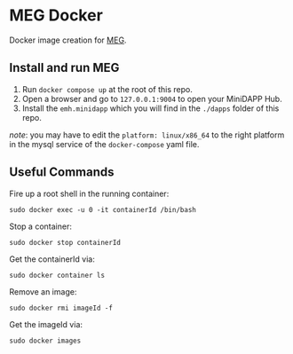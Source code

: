 # MEG Docker

Docker image creation for [MEG](https://github.com/minima-global/emh).

## Install and run MEG

1. Run `docker compose up` at the root of this repo.
2. Open a browser and go to `127.0.0.1:9004` to open your MiniDAPP Hub.
3. Install the `emh.minidapp` which you will find in the `./dapps` folder of this repo.

_note_: you may have to edit the `platform: linux/x86_64` to the right platform in the mysql service of the `docker-compose` yaml file.

## Useful Commands

Fire up a root shell in the running container:

`sudo docker exec -u 0 -it containerId /bin/bash`

Stop a container:

`sudo docker stop containerId`

Get the containerId via:

`sudo docker container ls`

Remove an image:

`sudo docker rmi imageId -f`

Get the imageId via:

`sudo docker images`
